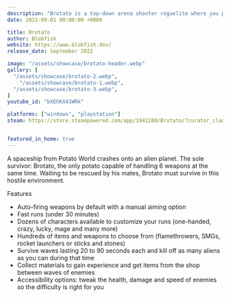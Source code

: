 ```yaml
---
description: "Brotato is a top-down arena shooter roguelite where you play a potato wielding up to 6 weapons at a time to fight off hordes of aliens. Choose from a variety of traits and items to create unique builds and survive until help arrives."
date: 2022-09-01 00:00:00 +0000

title: Brotato
author: Blobfish
website: https://www.blobfish.dev/
release_date: September 2022

image: "/assets/showcase/brotato-header.webp"
gallery: [
  "/assets/showcase/brotato-2.webp",
	"/assets/showcase/brotato-1.webp",
  "/assets/showcase/brotato-3.webp",
]
youtube_id: "bXEhKX41WRk"

platforms: ["windows", "playstation"]
steam: https://store.steampowered.com/app/1942280/Brotato/?curator_clanid=41324400


featured_in_home: true
---
```


A spaceship from Potato World crashes onto an alien planet. The sole survivor: Brotato, the only potato capable of handling 6 weapons at the same time. Waiting to be rescued by his mates, Brotato must survive in this hostile environment.

Features

- Auto-firing weapons by default with a manual aiming option
- Fast runs (under 30 minutes)
- Dozens of characters available to customize your runs (one-handed, crazy, lucky, mage and many more)
- Hundreds of items and weapons to choose from (flamethrowers, SMGs, rocket launchers or sticks and stones)
- Survive waves lasting 20 to 90 seconds each and kill off as many aliens as you can during that time
- Collect materials to gain experience and get items from the shop between waves of enemies
- Accessibility options: tweak the health, damage and speed of enemies so the difficulty is right for you
